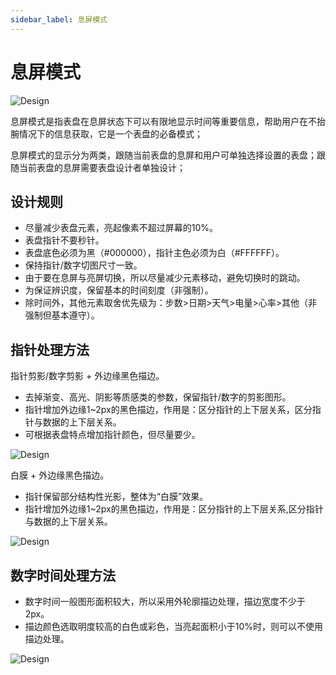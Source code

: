 ```yaml
---
sidebar_label: 息屏模式
---
```


# 息屏模式

![Design](/img/design/5e29e1059b16b9b1b3bf9e5ef39aee20.png)

息屏模式是指表盘在息屏状态下可以有限地显示时间等重要信息，帮助用户在不抬腕情况下的信息获取，它是一个表盘的必备模式；

息屏模式的显示分为两类，跟随当前表盘的息屏和用户可单独选择设置的表盘；跟随当前表盘的息屏需要表盘设计者单独设计；

## 设计规则

- 尽量减少表盘元素，亮起像素不超过屏幕的10%。
- 表盘指针不要秒针。
- 表盘底色必须为黑（\#000000），指针主色必须为白（\#FFFFFF）。
- 保持指针/数字切图尺寸一致。
- 由于要在息屏与亮屏切换，所以尽量减少元素移动，避免切换时的跳动。
- 为保证辨识度，保留基本的时间刻度（非强制）。
- 除时间外，其他元素取舍优先级为：步数\>日期\>天气\>电量\>心率\>其他（非强制但基本遵守）。

## 指针处理方法

指针剪影/数字剪影 + 外边缘黑色描边。

- 去掉渐变、高光、阴影等质感类的参数，保留指针/数字的剪影图形。
- 指针增加外边缘1\~2px的黑色描边，作用是：区分指针的上下层关系，区分指针与数据的上下层关系。
- 可根据表盘特点增加指针颜色，但尽量要少。

![Design](/img/design/763748931d32ca2dd3c0ab46d8a02dd9.png)

白膜 + 外边缘黑色描边。

- 指针保留部分结构性光影，整体为“白膜”效果。
- 指针增加外边缘1\~2px的黑色描边，作用是：区分指针的上下层关系,区分指针与数据的上下层关系。

![Design](/img/design/da796ff32d75059eb0861379683cc9e1.png)

## 数字时间处理方法

- 数字时间一般图形面积较大，所以采用外轮廓描边处理，描边宽度不少于2px。
- 描边颜色选取明度较高的白色或彩色，当亮起面积小于10%时，则可以不使用描边处理。

![Design](/img/design/90cc5ba0-f61b-4db9-ab75-d42bc6d52955.png)
